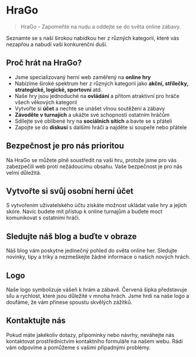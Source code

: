 # HraGo

> HraGo - Zapomeňte na nudu a oddejte se do světa online zábavy.

 Seznamte se s naší širokou nabídkou her z různých kategorií, které vás nezapřou a nabudí vaši konkurenční duši.

## Proč hrát na HraGo?

- Jsme specializovaný herní web zaměřený na **online hry**
- Nabízíme široké spektrum her z různých kategorií jako **akční, střílečky, strategické, logické, sportovní** atd.
- Naše hry jsou jednoduché na **ovládání** a přitom atraktivní pro hráče všech věkových kategorií
- Vytvořte si **účet** a nechte se unášet vlnou soutěžení a zábavy
- **Závoděte v turnajích** a ukážte své schopnosti ostatním hráčům
- Sdílejte své oblíbené hry na **sociálních sítích** a bavte se s přáteli
- Zapojte se do **diskusí** s dalšími hráči a najděte si soupeře nebo přátele

## Bezpečnost je pro nás prioritou

Na HraGo se můžete plně soustředit na vaši hru, protože jsme pro vás zabezpečili web proti nežádoucímu obsahu. Vaše bezpečnost je pro nás velmi důležitá.

## Vytvořte si svůj osobní herní účet

S vytvořením uživatelského účtu získáte možnost ukládat vaše hry a jejich skóre. Navíc budete mít přístup k online turnajům a budete moct komunikovat s ostatními hráči.

## Sledujte náš blog a buďte v obraze

Náš blog vám poskytne jedinečný pohled do světa online her. Sledujte novinky, tipy a triky a nezmeškejte žádné informace o našich nových hrách.

## Logo

Naše logo symbolizuje vášeň k hrám a zábavě. Červená šipka představuje sílu a rychlost, které jsou důležité v mnoha hrách. Jsme hrdí na naše logo a doufáme, že vám přinese spoustu skvělých zážitků.

## Kontaktujte nás

Pokud máte jakékoliv dotazy, připomínky nebo návrhy, neváhejte nás kontaktovat prostřednictvím kontaktního formuláře na našem webu. Rádi vám odpovíme a pomůžeme s vašimi případnými problémy. 